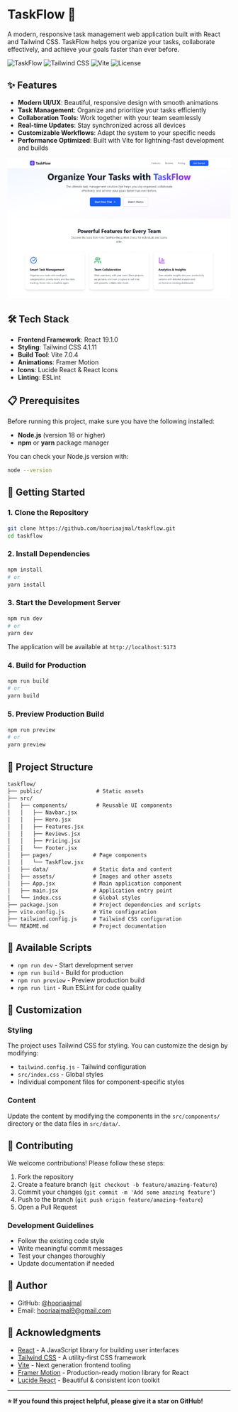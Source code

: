 # TaskFlow 🚀

A modern, responsive task management web application built with React and Tailwind CSS. TaskFlow helps you organize your tasks, collaborate effectively, and achieve your goals faster than ever before.

![TaskFlow](https://img.shields.io/badge/React-19.1.0-blue?logo=react)
![Tailwind CSS](https://img.shields.io/badge/Tailwind_CSS-4.1.11-38B2AC?logo=tailwind-css)
![Vite](https://img.shields.io/badge/Vite-7.0.4-646CFF?logo=vite)
![License](https://img.shields.io/badge/License-MIT-green)

## ✨ Features

- **Modern UI/UX**: Beautiful, responsive design with smooth animations
- **Task Management**: Organize and prioritize your tasks efficiently
- **Collaboration Tools**: Work together with your team seamlessly
- **Real-time Updates**: Stay synchronized across all devices
- **Customizable Workflows**: Adapt the system to your specific needs
- **Performance Optimized**: Built with Vite for lightning-fast development and builds

![Hero](https://github.com/hooriaajmal/taskflow/blob/main/src/assets/taskflow.jpeg)


## 🛠️ Tech Stack

- **Frontend Framework**: React 19.1.0
- **Styling**: Tailwind CSS 4.1.11
- **Build Tool**: Vite 7.0.4
- **Animations**: Framer Motion
- **Icons**: Lucide React & React Icons
- **Linting**: ESLint

## 📋 Prerequisites

Before running this project, make sure you have the following installed:

- **Node.js** (version 18 or higher)
- **npm** or **yarn** package manager

You can check your Node.js version with:
```bash
node --version
```

## 🚀 Getting Started

### 1. Clone the Repository

```bash
git clone https://github.com/hooriaajmal/taskflow.git
cd taskflow
```

### 2. Install Dependencies

```bash
npm install
# or
yarn install
```

### 3. Start the Development Server

```bash
npm run dev
# or
yarn dev
```

The application will be available at `http://localhost:5173`

### 4. Build for Production

```bash
npm run build
# or
yarn build
```

### 5. Preview Production Build

```bash
npm run preview
# or
yarn preview
```

## 📁 Project Structure

```
taskflow/
├── public/                 # Static assets
├── src/
│   ├── components/         # Reusable UI components
│   │   ├── Navbar.jsx
│   │   ├── Hero.jsx
│   │   ├── Features.jsx
│   │   ├── Reviews.jsx
│   │   ├── Pricing.jsx
│   │   └── Footer.jsx
│   ├── pages/             # Page components
│   │   └── TaskFlow.jsx
│   ├── data/              # Static data and content
│   ├── assets/            # Images and other assets
│   ├── App.jsx            # Main application component
│   ├── main.jsx           # Application entry point
│   └── index.css          # Global styles
├── package.json           # Project dependencies and scripts
├── vite.config.js         # Vite configuration
├── tailwind.config.js     # Tailwind CSS configuration
└── README.md              # Project documentation
```

## 🎯 Available Scripts

- `npm run dev` - Start development server
- `npm run build` - Build for production
- `npm run preview` - Preview production build
- `npm run lint` - Run ESLint for code quality

## 🎨 Customization

### Styling
The project uses Tailwind CSS for styling. You can customize the design by modifying:
- `tailwind.config.js` - Tailwind configuration
- `src/index.css` - Global styles
- Individual component files for component-specific styles

### Content
Update the content by modifying the components in the `src/components/` directory or the data files in `src/data/`.

## 🤝 Contributing

We welcome contributions! Please follow these steps:

1. Fork the repository
2. Create a feature branch (`git checkout -b feature/amazing-feature`)
3. Commit your changes (`git commit -m 'Add some amazing feature'`)
4. Push to the branch (`git push origin feature/amazing-feature`)
5. Open a Pull Request

### Development Guidelines

- Follow the existing code style
- Write meaningful commit messages
- Test your changes thoroughly
- Update documentation if needed


## 👤 Author

- GitHub: [@hooriaajmal](https://github.com/hooriaajmal)
- Email: hooriaajmal9@gmail.com

## 🙏 Acknowledgments

- [React](https://reactjs.org/) - A JavaScript library for building user interfaces
- [Tailwind CSS](https://tailwindcss.com/) - A utility-first CSS framework
- [Vite](https://vitejs.dev/) - Next generation frontend tooling
- [Framer Motion](https://www.framer.com/motion/) - Production-ready motion library for React
- [Lucide React](https://lucide.dev/) - Beautiful & consistent icon toolkit

---

**⭐ If you found this project helpful, please give it a star on GitHub!**
